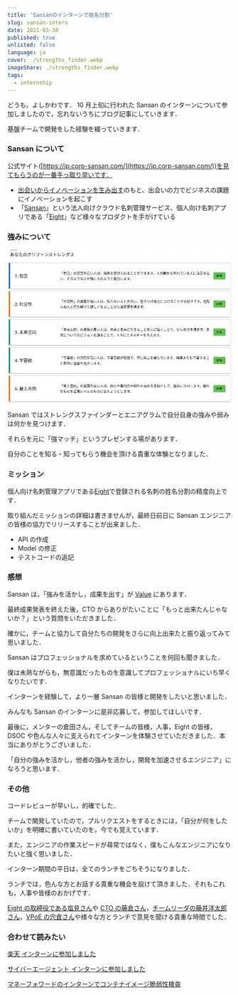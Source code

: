 ```yaml
---
title: 'Sansanのインターンで姓名分割'
slug: sansan-intern
date: 2021-03-30
published: true
unlisted: false
language: ja
cover: ./strengths_finder.webp
imageShare: ./strengths_finder.webp
tags:
  - internship
---
```


どうも，よしかわです．
10 月上旬に行われた Sansan のインターンについて参加しましたので，忘れないうちにブログ記事にしていきます．

基盤チームで開発をした経験を綴っていきます．

### Sansan について

公式サイト([https://jp.corp-sansan.com/](https://jp.corp-sansan.com/))を見てもらうのが一番手っ取り早いです．

- [出会いからイノベーションを生み出す](https://jp.corp-sansan.com/company/principles/)のもと、出会いの力でビジネスの課題にイノベーションを起こす
- 「[Sansan](https://jp.sansan.com/)」という法人向けクラウド名刺管理サービス、個人向け名刺アプリである「[Eight](https://8card.net/)」など様々なプロダクトを手がけている

### 強みについて

![Strengths Finder](./strengths_finder.webp)

Sansan ではストレングスファインダーとエニアグラムで自分自身の強みや弱みは何かを見つけます．

それらを元に「強マッチ」というプレゼンする場があります．

自分のことを知る・知ってもらう機会を頂ける貴重な体験となりました．

### ミッション

個人向け名刺管理アプリである[Eight](https://8card.net/)で登録される名刺の姓名分割の精度向上です．

取り組んだミッションの詳細は書きませんが，最終日前日に Sansan エンジニアの皆様の協力でリリースすることが出来ました．

- API の作成
- Model の修正
- テストコードの追記

### 感想

Sansan は，「強みを活かし，成果を出す」が [Value](https://jp.corp-sansan.com/company/principles) にあります．

最終成果発表を終えた後，CTO からありがたいことに「もっと出来たんじゃないか？」という質問をいただきました．

確かに，チームと協力して自分たちの開発をさらに向上出来たと振り返ってみて思いました．

Sansan はプロフェッショナルを求めているということを何回も聞きました．

僕は未熟ながらも，無意識だったものを意識してプロフェッショナルにいち早くなりたいです．

インターンを経験して，より一層 Sansan の皆様と開発をしたいと思いました．

みんなも Sansan のインターンに是非応募して，参加してほしいです．

最後に，メンターの倉田さん，そしてチームの皆様，人事，Eight の皆様，DSOC や色んな人々に支えられてインターンを体験させていただきました．本当にありがとうございました．

「自分の強みを活かし，他者の強みを活かし，開発を加速させるエンジニア」になろうと思います．

### その他

コードレビューが早いし，的確でした．

チームで開発していたので，プルリクエストをするときには，「自分が何をしたいか」を明確に書いていたのを，今でも覚えています．

また，エンジニアの作業スピードが尋常ではなく，僕もこんなエンジニアになりたいと強く思いました．

インターン期間の平日は，全てのランチをごちそうになりました．

ランチでは，色んな方とお話する貴重な機会を設けて頂きました．それもこれも，人事や皆様のおかげです．

[Eight の取締役である塩見さん](https://bnl.media/2020/08/eight-shiomi.html)や [CTO の藤倉さん](https://type.jp/et/feature/11422/)，[チームリーダの藤井洋太郎さん](https://jp.corp-sansan.com/mimi/2020/09/interview-26.html)，[VPoE の宍倉さん](https://buildersbox.corp-sansan.com/entry/2019/06/19/110000)や様々な方とランチで意見を聞ける貴重な時間でした．

### 合わせて読みたい

[楽天 インターンに参加しました](https://yoshikawa.dev/rakuten-intern)

[サイバーエージェント インターンに参加しました](https://yoshikawa.dev/cyberagent-intern)

[マネーフォワードのインターンでコンテナイメージ脆弱性検査](https://yoshikawa.dev/moneyforward-intern)
